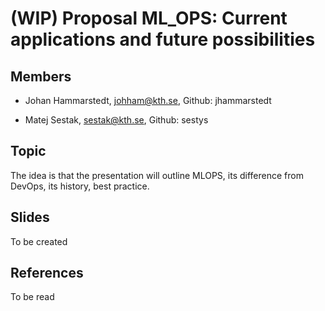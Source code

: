 # (WIP) Proposal ML_OPS: Current applications and future possibilities


## Members
* Johan Hammarstedt, johham@kth.se, Github: jhammarstedt

* Matej Sestak, sestak@kth.se, Github: sestys

## Topic
The idea is that the presentation will outline MLOPS, its difference from DevOps, its history, best practice.

## Slides
To be created
## References
To be read
